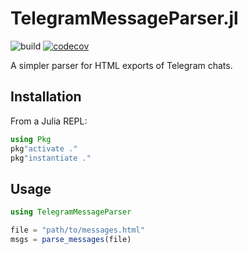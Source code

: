 # TelegramMessageParser.jl

![build](https://github.com/lassepe/TelegramMessageParser.jl/workflows/build/badge.svg)
[![codecov](https://codecov.io/gh/lassepe/TelegramMessageParser.jl/branch/master/graph/badge.svg)](https://codecov.io/gh/lassepe/TelegramMessageParser.jl)

A simpler parser for HTML exports of Telegram chats.


## Installation

From a Julia REPL:

```julia
using Pkg
pkg"activate ."
pkg"instantiate ."
```

## Usage

```julia
using TelegramMessageParser

file = "path/to/messages.html"
msgs = parse_messages(file)
```
